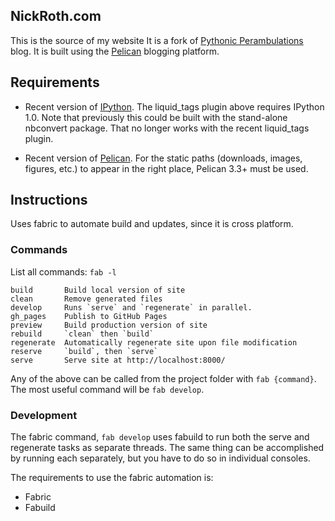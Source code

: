 NickRoth.com
-----------------------
This is the source of my website
It is a fork of [Pythonic Perambulations](http://jakevdp.github.io)
blog. It is built using the [Pelican](http://blog.getpelican.com/)
blogging platform.

Requirements
------------

- Recent version of [IPython](http://github.com/ipython/ipython).  The
  liquid_tags plugin above requires IPython 1.0.  Note that previously
  this could be built with the stand-alone nbconvert package.  That
  no longer works with the recent liquid_tags plugin.

- Recent version of [Pelican](http://github.com/getpelican/pelican).  For
  the static paths (downloads, images, figures, etc.) to appear in the right
  place, Pelican 3.3+ must be used.

Instructions
---
Uses fabric to automate build and updates, since it is cross platform.

### Commands

List all commands: `fab -l`

```
build       Build local version of site
clean       Remove generated files
develop     Runs `serve` and `regenerate` in parallel.
gh_pages    Publish to GitHub Pages
preview     Build production version of site
rebuild     `clean` then `build`
regenerate  Automatically regenerate site upon file modification
reserve     `build`, then `serve`
serve       Serve site at http://localhost:8000/
```

Any of the above can be called from the project folder with `fab {command}`. The most useful command will be `fab develop`.

### Development

The fabric command, `fab develop` uses fabuild to run both the serve and regenerate tasks as separate threads. The same thing can be accomplished by running each separately, but you have to do so in individual consoles.

The requirements to use the fabric automation is:
- Fabric
- Fabuild

